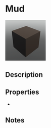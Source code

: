 # Mud

![Mud](../Cropped_Blocks/Terrain/Mud.png)

## Description
<!-- Write a description for this block -->

## Properties
- <!-- List block properties here -->

## Notes
<!-- Any extra notes -->

